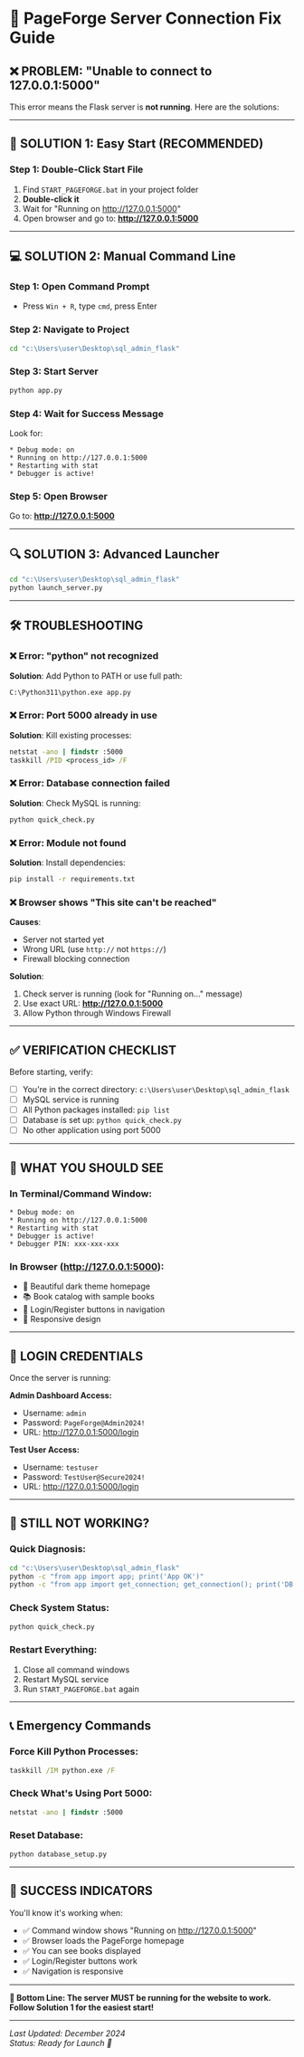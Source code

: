 # 🔧 PageForge Server Connection Fix Guide

## ❌ **PROBLEM**: "Unable to connect to 127.0.0.1:5000"

This error means the Flask server is **not running**. Here are the solutions:

---

## 🚀 **SOLUTION 1: Easy Start (RECOMMENDED)**

### **Step 1: Double-Click Start File**
1. Find `START_PAGEFORGE.bat` in your project folder
2. **Double-click it**
3. Wait for "Running on http://127.0.0.1:5000"
4. Open browser and go to: **http://127.0.0.1:5000**

---

## 💻 **SOLUTION 2: Manual Command Line**

### **Step 1: Open Command Prompt**
- Press `Win + R`, type `cmd`, press Enter

### **Step 2: Navigate to Project**
```cmd
cd "c:\Users\user\Desktop\sql_admin_flask"
```

### **Step 3: Start Server**
```cmd
python app.py
```

### **Step 4: Wait for Success Message**
Look for:
```
* Debug mode: on
* Running on http://127.0.0.1:5000
* Restarting with stat
* Debugger is active!
```

### **Step 5: Open Browser**
Go to: **http://127.0.0.1:5000**

---

## 🔍 **SOLUTION 3: Advanced Launcher**

```cmd
cd "c:\Users\user\Desktop\sql_admin_flask"
python launch_server.py
```

---

## 🛠️ **TROUBLESHOOTING**

### **❌ Error: "python" not recognized**
**Solution**: Add Python to PATH or use full path:
```cmd
C:\Python311\python.exe app.py
```

### **❌ Error: Port 5000 already in use**
**Solution**: Kill existing processes:
```cmd
netstat -ano | findstr :5000
taskkill /PID <process_id> /F
```

### **❌ Error: Database connection failed**
**Solution**: Check MySQL is running:
```cmd
python quick_check.py
```

### **❌ Error: Module not found**
**Solution**: Install dependencies:
```cmd
pip install -r requirements.txt
```

### **❌ Browser shows "This site can't be reached"**
**Causes**:
- Server not started yet
- Wrong URL (use `http://` not `https://`)
- Firewall blocking connection

**Solution**: 
1. Check server is running (look for "Running on..." message)
2. Use exact URL: **http://127.0.0.1:5000**
3. Allow Python through Windows Firewall

---

## ✅ **VERIFICATION CHECKLIST**

Before starting, verify:
- [ ] You're in the correct directory: `c:\Users\user\Desktop\sql_admin_flask`
- [ ] MySQL service is running
- [ ] All Python packages installed: `pip list`
- [ ] Database is set up: `python quick_check.py`
- [ ] No other application using port 5000

---

## 🎯 **WHAT YOU SHOULD SEE**

### **In Terminal/Command Window:**
```
* Debug mode: on
* Running on http://127.0.0.1:5000
* Restarting with stat
* Debugger is active!
* Debugger PIN: xxx-xxx-xxx
```

### **In Browser (http://127.0.0.1:5000):**
- 🎨 Beautiful dark theme homepage
- 📚 Book catalog with sample books
- 🔐 Login/Register buttons in navigation
- 📱 Responsive design

---

## 🔑 **LOGIN CREDENTIALS**

Once the server is running:

**Admin Dashboard Access:**
- Username: `admin`
- Password: `PageForge@Admin2024!`
- URL: http://127.0.0.1:5000/login

**Test User Access:**
- Username: `testuser`
- Password: `TestUser@Secure2024!`
- URL: http://127.0.0.1:5000/login

---

## 🚨 **STILL NOT WORKING?**

### **Quick Diagnosis:**
```cmd
cd "c:\Users\user\Desktop\sql_admin_flask"
python -c "from app import app; print('App OK')"
python -c "from app import get_connection; get_connection(); print('DB OK')"
```

### **Check System Status:**
```cmd
python quick_check.py
```

### **Restart Everything:**
1. Close all command windows
2. Restart MySQL service
3. Run `START_PAGEFORGE.bat` again

---

## 📞 **Emergency Commands**

### **Force Kill Python Processes:**
```cmd
taskkill /IM python.exe /F
```

### **Check What's Using Port 5000:**
```cmd
netstat -ano | findstr :5000
```

### **Reset Database:**
```cmd
python database_setup.py
```

---

## 🎉 **SUCCESS INDICATORS**

You'll know it's working when:
- ✅ Command window shows "Running on http://127.0.0.1:5000"
- ✅ Browser loads the PageForge homepage
- ✅ You can see books displayed
- ✅ Login/Register buttons work
- ✅ Navigation is responsive

---

**🎯 Bottom Line: The server MUST be running for the website to work. Follow Solution 1 for the easiest start!**

---

*Last Updated: December 2024*  
*Status: Ready for Launch 🚀*
